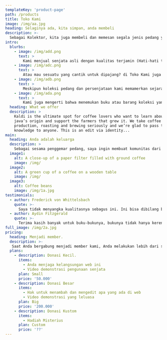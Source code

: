 ```yaml
---
templateKey: 'product-page'
path: /products
title: Toko Kami
image: /img/aa.jpg
heading: Selaginya ada, kita simpan, anda membeli
description: >-
  Sebagai Kolektor, kita juga membeli dan memesan segala jenis pedang yang ada di seluruh penjuru dunia, ada kalanya dimana gudang kita berlebihan koleksian kita karena itulah kami menjual pedang-pedang surplus, kami menjual yang Asli dan juga yang Khiasan- selain itu kita juga menjual buku-buku tentang senjata tajam.
intro:
  blurbs:
    - image: /img/add.png
      text: >
        Kami menjual senjata asli dengan kualitas terjamin (Hati-hati tajam!), dari belati sampai kapak dua tangan, dan ada juga perisai dan busur panah, tersedia juga alat perawatan senjata disaat anda membeli.
    - image: /img/adc.png
      text: >
        Atau mau sesuatu yang cantik untuk dipajang? di Toko Kami juga ada Senjata terukir, terhias, dan yang diselimuti berbagai batu dan logam mulia- tetapi mereka tetap tajam dan dapat melukai selayaknya senjata umumnya. Anda juga akan diberikan sertifikat barang mewah saat pembelian.
    - image: /img/adb.png
      text: >
        Meskipun koleksi pedang dan persenjataan kami memamerkan sejarah peralatan, penggemar sejati tahu bahwa harta karun yang sesungguhnya terletak pada pemahaman teknik, seni, dan sejarah di baliknya. Itulah sebabnya kami menawarkan pilihan buku yang berkualitas, gerbang menuju dunia senjata baja yang kaya dan kompleks, penciptaannya, dan warisannya
    - image: /img/ada.png
      text: >
        Kami juga mengerti bahwa menemukan buku atau barang koleksi yang sempurna terkadang bisa menjadi perjalanan yang panjang. Jika Anda tidak menemukan apa yang Anda cari di toko kami, jangan khawatir kami siap membantu Anda, kami mempunyai daftar pasar dan toko tepercaya tempat Anda dapat melanjutkan pencarian Anda untuk persenjataan abad pertengahan yang berkualitas, buku-buku sejarah, dan banyak lagi.
  heading: What we offer
  description: >
    Kaldi is the ultimate spot for coffee lovers who want to learn about their
    java’s origin and support the farmers that grew it. We take coffee
    production, roasting and brewing seriously and we’re glad to pass that
    knowledge to anyone. This is an edit via identity...
main:
  heading: Anda adalah keluarga
  description: >
    Sebagai sesama penggemar pedang, saya ingin membuat komunitas dari sekelompok penghobi, sebagai keluarga — pada dasarnya kami adalah keluarga. Itulah sebabnya saya ingin menawarkan koleksi senjata besi dan buku-buku berkualitas, karena benda-benda itu adalah bagian dari sejarah, pembuka percakapan, dan kebanggaan.
  image1:
    alt: A close-up of a paper filter filled with ground coffee
    image: /img/
  image2:
    alt: A green cup of a coffee on a wooden table
    image: /img/
  image3:
    alt: Coffee beans
    image: /img/1a.jpg
testimonials:
  - author: Frederick von Whittelsbach
    quote: >-
      Saya tidak menyangka kualitasnya sebagus ini. Ini bisa dibilang bukan hanya sekedar replika, tapi pedang ang aslinya yang dibuat secara teliti.
  - author: Aydin Fitzgerald
    quote: >-
      Terima kasih banyak untuk buku-bukunya, bukunya tidak hanya keren untuk dibaca, tetapi juga benar-benar memperdalam apresiasi dan pengetahuan saya akan persenjataan. 
full_image: /img/2a.jpg
pricing:
  heading: Menjadi member.
  description: >-
   Saat Anda bergabung menjadi member kami, Anda melakukan lebih dari sekadar mendaftar — Anda memberikan sumbangan yang berarti yang membantu kami melestarikan seni, sejarah, dan budaya persenjataan. Dukungan Anda menjaga semangat kita untuk tetap membuat konten berkualitas kepada sesama penggemar di seluruh dunia.
  plans:
    - description: Donasi Kecil.
      items:
        - Anda menjaga kelangsungan web ini
        - Video demonstrasi pengunaan senjata
      plan: Small
      price: '50.000'
    - description: Donasi Besar
      items:
        - Hak untuk menambah dan mengedit apa yang ada di web
        - Video demonstrasi yang leluasa
      plan: Big
      price: '200.000'
    - description: Donasi Kustom
      items:
        - Hadiah Misterius
      plan: Custom
      price: '??'
---
```

